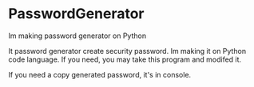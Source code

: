 # PasswordGenerator
Im making password generator on Python

It password generator create security password. Im making it on Python code language. If you need, you may take this program and modifed it.

If you need a copy generated password, it's in console.
